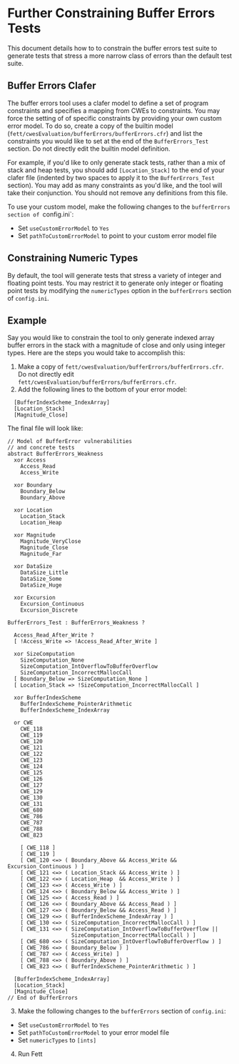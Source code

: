 # Further Constraining Buffer Errors Tests #

This document details how to to constrain the buffer errors test suite
to generate tests that stress a more narrow class of errors than the default
test suite.

## Buffer Errors Clafer ##

The buffer errors tool uses a clafer model to define a set of program
constraints and specifies a mapping from CWEs to constraints.  You may force
the setting of of specific constraints by providing your own custom error
model.  To do so, create a copy of the builtin model
(`fett/cwesEvaluation/bufferErrors/bufferErrors.cfr`) and list the constraints
you would like to set at the end of the `BufferErrors_Test` section.  Do not
directly edit the builtin model definition.

For example, if you'd like to only generate stack tests, rather than a mix of
stack and heap tests, you should add `[Location_Stack]` to the end of your
clafer file (indented by two spaces to apply it to the `BufferErrors_Test`
section).  You may add as many constraints as you'd like, and the tool will
take their conjunction.  You should not remove any definitions from this file.

To use your custom model, make the following changes to the `bufferErrors
section of `config.ini`:
* Set `useCustomErrorModel` to `Yes`
* Set `pathToCustomErrorModel` to point to your custom error model file

## Constraining Numeric Types ##

By default, the tool will generate tests that stress a variety of integer and
floating point tests.  You may restrict it to generate only integer or floating
point tests by modifying the `numericTypes` option in the `bufferErrors`
section of `config.ini`.

## Example ##

Say you would like to constrain the tool to only generate indexed array
buffer errors in the stack with a magnitude of close and only using integer
types.  Here are the steps you would take to accomplish this:

1. Make a copy of `fett/cwesEvaluation/bufferErrors/bufferErrors.cfr`.  Do not
   directly edit `fett/cwesEvaluation/bufferErrors/bufferErrors.cfr`.
2. Add the following lines to the bottom of your error model:
```
  [BufferIndexScheme_IndexArray]
  [Location_Stack]
  [Magnitude_Close]
```
  The final file will look like:
```
// Model of BufferError vulnerabilities
// and concrete tests
abstract BufferErrors_Weakness
  xor Access
    Access_Read
    Access_Write

  xor Boundary
    Boundary_Below
    Boundary_Above

  xor Location
    Location_Stack
    Location_Heap
    
  xor Magnitude
    Magnitude_VeryClose
    Magnitude_Close
    Magnitude_Far

  xor DataSize
    DataSize_Little
    DataSize_Some
    DataSize_Huge

  xor Excursion
    Excursion_Continuous
    Excursion_Discrete

BufferErrors_Test : BufferErrors_Weakness ?

  Access_Read_After_Write ?
  [ !Access_Write => !Access_Read_After_Write ]

  xor SizeComputation
    SizeComputation_None
    SizeComputation_IntOverflowToBufferOverflow
    SizeComputation_IncorrectMallocCall
  [ Boundary_Below => SizeComputation_None ]
  [ Location_Stack => !SizeComputation_IncorrectMallocCall ]

  xor BufferIndexScheme
    BufferIndexScheme_PointerArithmetic
    BufferIndexScheme_IndexArray

  or CWE
    CWE_118
    CWE_119
    CWE_120
    CWE_121
    CWE_122
    CWE_123
    CWE_124
    CWE_125
    CWE_126
    CWE_127
    CWE_129
    CWE_130
    CWE_131
    CWE_680
    CWE_786
    CWE_787
    CWE_788
    CWE_823

    [ CWE_118 ]
    [ CWE_119 ]
    [ CWE_120 <=> ( Boundary_Above && Access_Write && Excursion_Continuous ) ]
    [ CWE_121 <=> ( Location_Stack && Access_Write ) ]
    [ CWE_122 <=> ( Location_Heap  && Access_Write ) ]
    [ CWE_123 <=> ( Access_Write ) ]
    [ CWE_124 <=> ( Boundary_Below && Access_Write ) ]
    [ CWE_125 <=> ( Access_Read ) ]
    [ CWE_126 <=> ( Boundary_Above && Access_Read ) ]
    [ CWE_127 <=> ( Boundary_Below && Access_Read ) ]
    [ CWE_129 <=> ( BufferIndexScheme_IndexArray ) ]
    [ CWE_130 <=> ( SizeComputation_IncorrectMallocCall ) ]
    [ CWE_131 <=> ( SizeComputation_IntOverflowToBufferOverflow ||
                    SizeComputation_IncorrectMallocCall ) ]
    [ CWE_680 <=> ( SizeComputation_IntOverflowToBufferOverflow ) ]
    [ CWE_786 <=> ( Boundary_Below ) ]
    [ CWE_787 <=> ( Access_Write) ]
    [ CWE_788 <=> ( Boundary_Above ) ]
    [ CWE_823 <=> ( BufferIndexScheme_PointerArithmetic ) ]

  [BufferIndexScheme_IndexArray]
  [Location_Stack]
  [Magnitude_Close]
// End of BufferErrors
```
3. Make the following changes to the `bufferErrors` section of `config.ini`:
  * Set `useCustomErrorModel` to `Yes`
  * Set `pathToCustomErrorModel` to your error model file
  * Set `numericTypes` to `[ints]`
4. Run Fett

